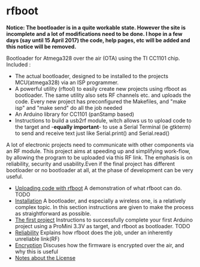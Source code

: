 # rfboot

**Notice: The bootloader is in a quite workable state. However the site is incomplete and a lot of modifications need to be done.
I hope in a few days (say until 15 April 2017) the code, help pages, etc will be added and this notice will be removed.**

Bootloader for Atmega328 over the air (OTA) using the TI CC1101 chip.
Included :

- The actual bootloader, designed to be installed to the projects MCU(atmega328) via an
ISP programmer.
- A powerful utility (rftool) to easily create new projects using rfboot as bootloader.
The same utility also sets RF channels etc. and uploads the code. Every new project has
preconfigured the Makefiles, and "make isp" and "make send" do all the job  needed
- An Arduino library for CC1101 (panStamp based)
- Instructions to build a usb2rf module, witch allows us to upload code to the target and
-**equally important**- to use a Serial Terminal (ie gtkterm) to send and receive text just
like Serial.print() and Serial.read()

A lot of electronic projects need to communicate with other components via an RF module.
This project aims at speeding up and simplifying work-flow, by allowing the program to be
uploaded via this RF link. The emphasis is on reliability, security and usability.Even
if the final project has different bootloader or no bootloader at all, at the phase of
development can be very useful.

- [Uploading code with rfboot](help/Uploading-code-with-rfboot.md) A demonstration of what rfboot can do. TODO
- [Installation](help/Installation.md) A bootloader, and especially a wireless one, is a relatively complex topic. In this section instructions are given to make the process as straightforward as possible.
- [The first project](help/The-First-Project.md) Instructions to successfully complete your first Arduino project using a ProMini 3.3V as target, and rfboot as bootloader. TODO
- [Reliability](help/Reliability.md) Explains how rfboot does the job, under an inherently unreliable link(RF)
- [Encryption](help/Encryption.md) Discuses how the firmware is encrypted over the air, and why this is useful
- [Notes about the License](help/Notes-about-the-License.md)
